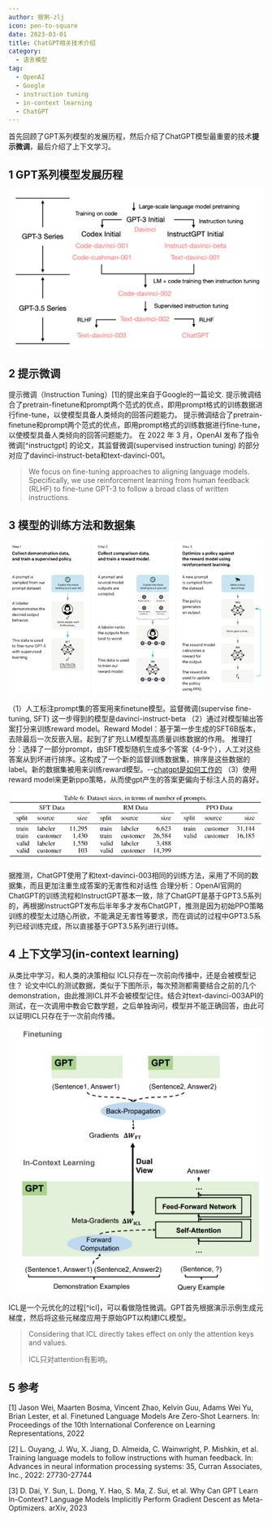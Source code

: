 ```yaml
---
author: 猞猁-zlj
icon: pen-to-square
date: 2023-03-01
title: ChatGPT相关技术介绍
category:
  - 语言模型
tag:
  - OpenAI
  - Google
  - instruction tuning
  - in-context learning
  - ChatGPT
---
```


首先回顾了GPT系列模型的发展历程，然后介绍了ChatGPT模型最重要的技术**提示微调**，最后介绍了上下文学习。

<!-- more -->

## 1 GPT系列模型发展历程

<!-- todo 介绍模型树 -->

![图1 GPT系列模型树](/assets/images/llm/chatgpt1.png "图1 gpt系列模型树")



## 2 提示微调

提示微调（Instruction Tuning）[1]的提出来自于Google的一篇论文. 提示微调结合了pretrain-finetune和prompt两个范式的优点，即用prompt格式的训练数据进行fine-tune，以使模型具备人类倾向的回答问题能力。
提示微调结合了pretrain-finetune和prompt两个范式的优点，即用prompt格式的训练数据进行fine-tune，以使模型具备人类倾向的回答问题能力。
在 2022 年 3 月，OpenAI 发布了指令微调[^instructgpt] 的论文，其监督微调(supervised instruction tuning) 的部分对应了davinci-instruct-beta和text-davinci-001。
> We focus on fine-tuning approaches to aligning language models. Specifically, we use reinforcement learning from human feedback (RLHF) to fine-tune GPT-3 to follow a broad class of written instructions.
## 3 模型的训练方法和数据集

![图2 模型训练步骤](/assets/images/llm/chatgpt2.png "图2 模型训练步骤")

（1）人工标注prompt集的答案用来finetune模型。监督微调(supervise fine-tuning, SFT)
这一步得到的模型是davinci-instruct-beta
（2）通过对模型输出答案打分来训练reward model。Reward Model：基于第一步生成的SFT6B版本，去除最后一次反嵌入层。起到了扩充LLM模型高质量训练数据的作用。
	推理打分：选择了一部分prompt，由SFT模型随机生成多个答案（4-9个），人工对这些答案从到坏进行排序。这构成了一个新的监督训练数据集，排序是这些数据的label。新的数据集被用来训练reward模型。--[chatgpt是如何工作的](https://www.assemblyai.com/blog/how-chatgpt-actually-works/)
（3）使用reward model来更新ppo策略，从而使gpt产生的答案更偏向于标注人员的喜好。

![图3 instructgpt的训练数据构成](/assets/images/llm/chatgpt3.png "图3 instructgpt的训练数据构成")

据推测，ChatGPT使用了和text-davinci-003相同的训练方法，采用了不同的数据集，而且更加注重生成答案的无害性和对话性
合理分析：OpenAI官网的ChatGPT的训练流程和InstructGPT基本一致，除了ChatGPT是基于GPT3.5系列的，再根据InstructGPT发布后半年多才发布ChatGPT，推测是因为初始PPO策略训练的模型太过随心所欲，不能满足无害性等要求，而在调试的过程中GPT3.5系列已经训练完成，所以直接基于GPT3.5系列进行训练。
## 4 上下文学习(in-context learning)
从类比中学习，和人类的决策相似
ICL只存在一次前向传播中，还是会被模型记住？
论文中ICL的测试数据，类似于下图所示，每次预测都需要结合之前的几个demonstration，由此推测ICL并不会被模型记住。结合对text-davinci-003API的测试，在一次调用中教会它数学题，之后单独询问，模型并不能正确回答，由此可以证明ICL只存在于一次前向传播。

![图4 上下文学习和微调的区别](/assets/images/llm/chatgpt4.png "图4 上下文学习和微调的区别")

ICL是一个元优化的过程[^icl]，可以看做隐性微调。GPT首先根据演示示例生成元梯度，然后将这些元梯度应用于原始GPT以构建ICL模型。

> Considering that ICL directly takes effect on only the attention keys and values. 
>
> ICL只对attention有影响。

## 5 参考
[1] Jason Wei, Maarten Bosma, Vincent Zhao, Kelvin Guu, Adams Wei Yu, Brian Lester, et al. Finetuned Language Models Are Zero-Shot Learners. In: Proceedings of the 10th International Conference on Learning Representations, 2022

[2]	L. Ouyang, J. Wu, X. Jiang, D. Almeida, C. Wainwright, P. Mishkin, et al. Training language models to follow instructions with human feedback. In: Advances in neural information processing systems: 35, Curran Associates, Inc., 2022: 27730-27744


[3] D. Dai, Y. Sun, L. Dong, Y. Hao, S. Ma, Z. Sui, et al. Why Can GPT Learn In-Context? Language Models Implicitly Perform Gradient Descent as Meta-Optimizers. arXiv, 2023
